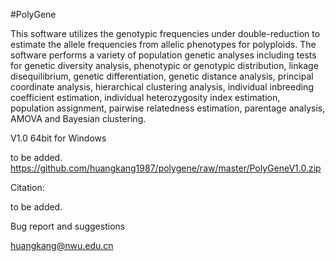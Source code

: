 #PolyGene

This software utilizes the genotypic frequencies under double-reduction to estimate the allele frequencies from allelic phenotypes for polyploids. The software performs a variety of population genetic analyses including tests for genetic diversity analysis, phenotypic or genotypic distribution, linkage disequilibrium, genetic differentiation, genetic distance analysis, principal coordinate analysis, hierarchical clustering analysis, individual inbreeding coefficient estimation, individual heterozygosity index estimation, population assignment, pairwise relatedness estimation, parentage analysis, AMOVA and Bayesian clustering. 

V1.0 64bit for Windows 

to be added.
https://github.com/huangkang1987/polygene/raw/master/PolyGeneV1.0.zip

Citation:

to be added.

Bug report and suggestions

huangkang@nwu.edu.cn
